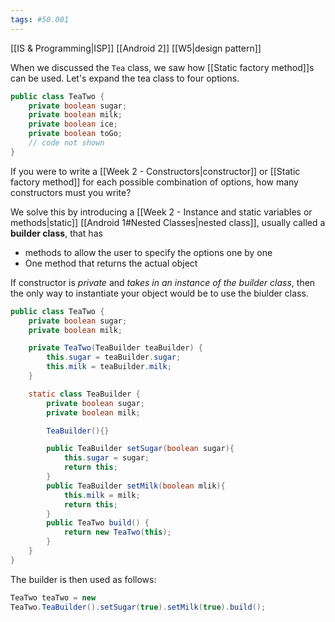 ```yaml
---
tags: #50.001
---
```

[[IS & Programming|ISP]]
[[Android 2]]
[[W5|design pattern]]

When we discussed the `Tea` class, we saw how [[Static factory method]]s can be used.
Let's expand the tea class to four options.
```java
public class TeaTwo {
	private boolean sugar;
	private boolean milk;
	private boolean ice;
	private boolean toGo;
	// code not shown
}
```
If you were to write a [[Week 2 - Constructors|constructor]] or [[Static factory method]] for each possible combination of options, how many constructors must you write?

We solve this by introducing a [[Week 2 - Instance and static variables or methods|static]] [[Android 1#Nested Classes|nested class]], usually called a **builder class**, that has
- methods to allow the user to specify the options one by one
- One method that returns the actual object

If constructor is *private* and *takes in an instance of the builder class*, then the only way to instantiate your object would be to use the biulder class.
```java
public class TeaTwo {
	private boolean sugar;
	private boolean milk;

	private TeaTwo(TeaBuilder teaBuilder) {
		this.sugar = teaBuilder.sugar;
		this.milk = teaBuilder.milk;
	}

	static class TeaBuilder {
		private boolean sugar;
		private boolean milk;

		TeaBuilder(){}

		public TeaBuilder setSugar(boolean sugar){
			this.sugar = sugar;
			return this;
		}
		public TeaBuilder setMilk(boolean mlik){
			this.milk = milk;
			return this;
		}
		public TeaTwo build() {
			return new TeaTwo(this);
		}
	}
}
```
The builder is then used as follows:
```java
TeaTwo teaTwo = new
TeaTwo.TeaBuilder().setSugar(true).setMilk(true).build();
```